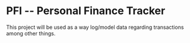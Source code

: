 # PFI -- Personal Finance Tracker

This project will be used as a way log/model data regarding transactions among other things.

